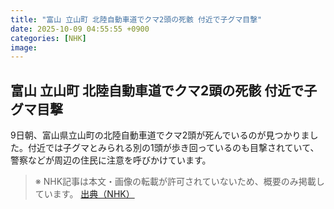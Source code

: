 ```yaml
---
title: "富山 立山町 北陸自動車道でクマ2頭の死骸 付近で子グマ目撃"
date: 2025-10-09 04:55:55 +0900
categories: [NHK]
image: 
---
```

## 富山 立山町 北陸自動車道でクマ2頭の死骸 付近で子グマ目撃

9日朝、富山県立山町の北陸自動車道でクマ2頭が死んでいるのが見つかりました。付近では子グマとみられる別の1頭が歩き回っているのも目撃されていて、警察などが周辺の住民に注意を呼びかけています。

> ※ NHK記事は本文・画像の転載が許可されていないため、概要のみ掲載しています。
[出典（NHK）](http://www3.nhk.or.jp/news/html/20251009/k10014945601000.html)
